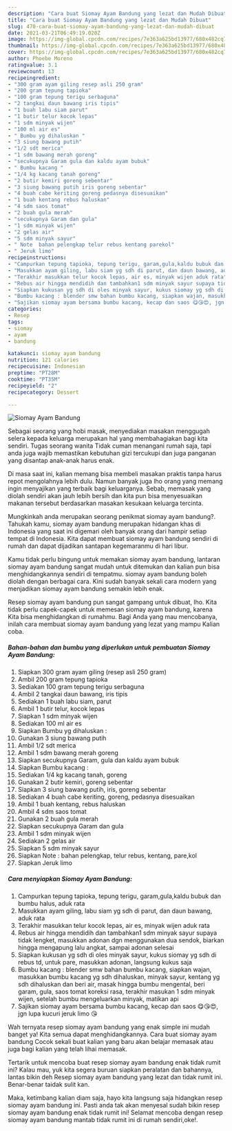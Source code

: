 ```yaml
---
description: "Cara buat Siomay Ayam Bandung yang lezat dan Mudah Dibuat"
title: "Cara buat Siomay Ayam Bandung yang lezat dan Mudah Dibuat"
slug: 470-cara-buat-siomay-ayam-bandung-yang-lezat-dan-mudah-dibuat
date: 2021-03-21T06:49:19.020Z
image: https://img-global.cpcdn.com/recipes/7e363a625bd13977/680x482cq70/siomay-ayam-bandung-foto-resep-utama.jpg
thumbnail: https://img-global.cpcdn.com/recipes/7e363a625bd13977/680x482cq70/siomay-ayam-bandung-foto-resep-utama.jpg
cover: https://img-global.cpcdn.com/recipes/7e363a625bd13977/680x482cq70/siomay-ayam-bandung-foto-resep-utama.jpg
author: Phoebe Moreno
ratingvalue: 3.1
reviewcount: 13
recipeingredient:
- "300 gram ayam giling resep asli 250 gram"
- "200 gram tepung tapioka"
- "100 gram tepung terigu serbaguna"
- "2 tangkai daun bawang iris tipis"
- "1 buah labu siam parut"
- "1 butir telur kocok lepas"
- "1 sdm minyak wijen"
- "100 ml air es"
- " Bumbu yg dihaluskan "
- "3 siung bawang putih"
- "1/2 sdt merica"
- "1 sdm bawang merah goreng"
- "secukupnya Garam gula dan kaldu ayam bubuk"
- " Bumbu kacang "
- "1/4 kg kacang tanah goreng"
- "2 butir kemiri goreng sebentar"
- "3 siung bawang putih iris goreng sebentar"
- "4 buah cabe keriting goreng pedasnya disesuaikan"
- "1 buah kentang rebus haluskan"
- "4 sdm saos tomat"
- "2 buah gula merah"
- "secukupnya Garam dan gula"
- "1 sdm minyak wijen"
- "2 gelas air"
- "5 sdm minyak sayur"
- " Note  bahan pelengkap telur rebus kentang parekol"
- " Jeruk limo"
recipeinstructions:
- "Campurkan tepung tapioka, tepung terigu, garam,gula,kaldu bubuk dan bumbu halus, aduk rata"
- "Masukkan ayam giling, labu siam yg sdh di parut, dan daun bawang, aduk rata"
- "Terakhir masukkan telur kocok lepas, air es, minyak wijen aduk rata"
- "Rebus air hingga mendidih dan tambahkan1 sdm minyak sayur supaya tidak lengket, masukkan adonan dgn menggunakan dua sendok, biarkan hingga mengapung lalu angkat, sampai adonan selesai"
- "Siapkan kukusan yg sdh di oles minyak sayur, kukus siomay yg sdh di rebus td, untuk pare, masukkan adonan, langsung kukus saja"
- "Bumbu kacang : blender smw bahan bumbu kacang, siapkan wajan, masukkan bumbu kacang yg sdh dihaluskan, minyak sayur, kentang yg sdh dihaluskan dan beri air, masak hingga bumbu mengental, beri garam, gula, saos tomat koreksi rasa, terakhir masukan 1 sdm minyak wijen, setelah bumbu mengeluarkan minyak, matikan api"
- "Sajikan siomay ayam bersama bumbu kacang, kecap dan saos 😋😘😍, jgn lupa kucuri jeruk limo 😘"
categories:
- Resep
tags:
- siomay
- ayam
- bandung

katakunci: siomay ayam bandung 
nutrition: 121 calories
recipecuisine: Indonesian
preptime: "PT28M"
cooktime: "PT35M"
recipeyield: "2"
recipecategory: Dessert

---
```



![Siomay Ayam Bandung](https://img-global.cpcdn.com/recipes/7e363a625bd13977/680x482cq70/siomay-ayam-bandung-foto-resep-utama.jpg)

Sebagai seorang yang hobi masak, menyediakan masakan menggugah selera kepada keluarga merupakan hal yang membahagiakan bagi kita sendiri. Tugas seorang  wanita Tidak cuman menangani rumah saja, tapi anda juga wajib memastikan kebutuhan gizi tercukupi dan juga panganan yang disantap anak-anak harus enak.

Di masa  saat ini, kalian memang bisa membeli masakan praktis tanpa harus repot mengolahnya lebih dulu. Namun banyak juga lho orang yang memang ingin menyajikan yang terbaik bagi keluarganya. Sebab, memasak yang diolah sendiri akan jauh lebih bersih dan kita pun bisa menyesuaikan makanan tersebut berdasarkan masakan kesukaan keluarga tercinta. 



Mungkinkah anda merupakan seorang penikmat siomay ayam bandung?. Tahukah kamu, siomay ayam bandung merupakan hidangan khas di Indonesia yang saat ini digemari oleh banyak orang dari hampir setiap tempat di Indonesia. Kita dapat membuat siomay ayam bandung sendiri di rumah dan dapat dijadikan santapan kegemaranmu di hari libur.

Kamu tidak perlu bingung untuk memakan siomay ayam bandung, lantaran siomay ayam bandung sangat mudah untuk ditemukan dan kalian pun bisa menghidangkannya sendiri di tempatmu. siomay ayam bandung boleh diolah dengan berbagai cara. Kini sudah banyak sekali cara modern yang menjadikan siomay ayam bandung semakin lebih enak.

Resep siomay ayam bandung pun sangat gampang untuk dibuat, lho. Kita tidak perlu capek-capek untuk memesan siomay ayam bandung, karena Kita bisa menghidangkan di rumahmu. Bagi Anda yang mau mencobanya, inilah cara membuat siomay ayam bandung yang lezat yang mampu Kalian coba.

<!--inarticleads1-->

##### Bahan-bahan dan bumbu yang diperlukan untuk pembuatan Siomay Ayam Bandung:

1. Siapkan 300 gram ayam giling (resep asli 250 gram)
1. Ambil 200 gram tepung tapioka
1. Sediakan 100 gram tepung terigu serbaguna
1. Ambil 2 tangkai daun bawang, iris tipis
1. Sediakan 1 buah labu siam, parut
1. Ambil 1 butir telur, kocok lepas
1. Siapkan 1 sdm minyak wijen
1. Sediakan 100 ml air es
1. Siapkan  Bumbu yg dihaluskan :
1. Gunakan 3 siung bawang putih
1. Ambil 1/2 sdt merica
1. Ambil 1 sdm bawang merah goreng
1. Siapkan secukupnya Garam, gula dan kaldu ayam bubuk
1. Siapkan  Bumbu kacang :
1. Sediakan 1/4 kg kacang tanah, goreng
1. Gunakan 2 butir kemiri, goreng sebentar
1. Siapkan 3 siung bawang putih, iris, goreng sebentar
1. Sediakan 4 buah cabe keriting, goreng, pedasnya disesuaikan
1. Ambil 1 buah kentang, rebus haluskan
1. Ambil 4 sdm saos tomat
1. Gunakan 2 buah gula merah
1. Siapkan secukupnya Garam dan gula
1. Ambil 1 sdm minyak wijen
1. Sediakan 2 gelas air
1. Siapkan 5 sdm minyak sayur
1. Siapkan  Note : bahan pelengkap, telur rebus, kentang, pare,kol
1. Siapkan  Jeruk limo




<!--inarticleads2-->

##### Cara menyiapkan Siomay Ayam Bandung:

1. Campurkan tepung tapioka, tepung terigu, garam,gula,kaldu bubuk dan bumbu halus, aduk rata
1. Masukkan ayam giling, labu siam yg sdh di parut, dan daun bawang, aduk rata
1. Terakhir masukkan telur kocok lepas, air es, minyak wijen aduk rata
1. Rebus air hingga mendidih dan tambahkan1 sdm minyak sayur supaya tidak lengket, masukkan adonan dgn menggunakan dua sendok, biarkan hingga mengapung lalu angkat, sampai adonan selesai
1. Siapkan kukusan yg sdh di oles minyak sayur, kukus siomay yg sdh di rebus td, untuk pare, masukkan adonan, langsung kukus saja
1. Bumbu kacang : blender smw bahan bumbu kacang, siapkan wajan, masukkan bumbu kacang yg sdh dihaluskan, minyak sayur, kentang yg sdh dihaluskan dan beri air, masak hingga bumbu mengental, beri garam, gula, saos tomat koreksi rasa, terakhir masukan 1 sdm minyak wijen, setelah bumbu mengeluarkan minyak, matikan api
1. Sajikan siomay ayam bersama bumbu kacang, kecap dan saos 😋😘😍, jgn lupa kucuri jeruk limo 😘




Wah ternyata resep siomay ayam bandung yang enak simple ini mudah banget ya! Kita semua dapat menghidangkannya. Cara buat siomay ayam bandung Cocok sekali buat kalian yang baru akan belajar memasak atau juga bagi kalian yang telah lihai memasak.

Tertarik untuk mencoba buat resep siomay ayam bandung enak tidak rumit ini? Kalau mau, yuk kita segera buruan siapkan peralatan dan bahannya, lantas bikin deh Resep siomay ayam bandung yang lezat dan tidak rumit ini. Benar-benar taidak sulit kan. 

Maka, ketimbang kalian diam saja, hayo kita langsung saja hidangkan resep siomay ayam bandung ini. Pasti anda tak akan menyesal sudah bikin resep siomay ayam bandung enak tidak rumit ini! Selamat mencoba dengan resep siomay ayam bandung mantab tidak rumit ini di rumah sendiri,oke!.

